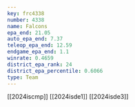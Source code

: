 ```yaml
---
key: frc4338
number: 4338
name: Falcons
epa_end: 21.05
auto_epa_end: 7.37
teleop_epa_end: 12.59
endgame_epa_end: 1.1
winrate: 0.4659
district_epa_rank: 24
district_epa_percentile: 0.6066
type: Team
---
```

[[2024iscmp]]
[[2024isde1]]
[[2024isde3]]
